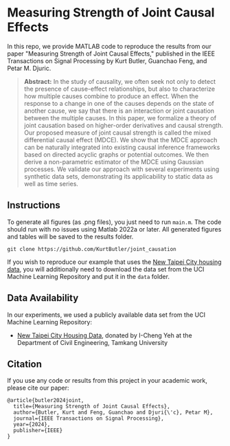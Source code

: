 # Measuring Strength of Joint Causal Effects
In this repo, we provide MATLAB code to reproduce the results from our paper "Measuring Strength of Joint Causal Effects," published in the IEEE Transactions on Signal Processing by Kurt Butler, Guanchao Feng, and Petar M. Djuric.

> **Abstract:** In the study of causality, we often seek not only to detect the presence of cause-effect relationships, but also to characterize how multiple causes combine to produce an effect. When the response to a change in one of the causes depends on the state of another cause, we say that there is an interaction or joint causation between the multiple causes. In this paper, we formalize a theory of joint causation based on higher-order derivatives and causal strength. Our proposed measure of joint causal strength is called the mixed differential causal effect (MDCE). We show that the MDCE approach can be naturally integrated into existing causal inference frameworks based on directed acyclic graphs or potential outcomes. We then derive a non-parametric estimator of the MDCE using Gaussian processes. We validate our approach with several experiments using synthetic data sets, demonstrating its applicability to static data as well as time series. 


## Instructions
To generate all figures (as .png files), you just need to run `main.m`. The code should run with no issues using Matlab 2022a or later. All generated figures and tables will be saved to the results folder. 
```
git clone https://github.com/KurtButler/joint_causation
```
If you wish to reproduce our example that uses the [New Taipei City housing data](https://archive.ics.uci.edu/dataset/477/real+estate+valuation+data+set), you will additionally need to download the data set from the UCI Machine Learning Repository and put it in the `data` folder. 

## Data Availability
In our experiments, we used a publicly available data set from the UCI Machine Learning Repository:
- [New Taipei City Housing Data](https://archive.ics.uci.edu/dataset/477/real+estate+valuation+data+set), donated by I-Cheng Yeh at the Department of Civil Engineering, Tamkang University

## Citation
If you use any code or results from this project in your academic work, please cite our paper:
```
@article{butler2024joint,
  title={Measuring Strength of Joint Causal Effects},
  author={Butler, Kurt and Feng, Guanchao and Djuri{\'c}, Petar M},
  journal={IEEE Transactions on Signal Processing},
  year={2024},
  publisher={IEEE}
}
```
